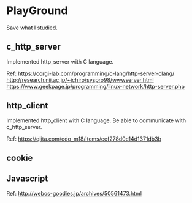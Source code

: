 # PlayGround
Save what I studied.

## c_http_server
Implemented http_server with C language.

Ref:
https://corgi-lab.com/programming/c-lang/http-server-clang/
http://research.nii.ac.jp/~ichiro/syspro98/wwwserver.html
https://www.geekpage.jp/programming/linux-network/http-server.php

## http_client
Implemented http_client with C language.
Be able to communicate with c_http_server.

Ref:
https://qiita.com/edo_m18/items/cef278d0c14d1371db3b

## cookie
## Javascript
Ref:
http://webos-goodies.jp/archives/50561473.html